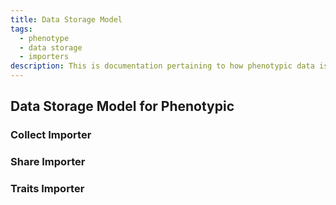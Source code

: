 ```yaml
---
title: Data Storage Model
tags:
  - phenotype
  - data storage
  - importers
description: This is documentation pertaining to how phenotypic data is stored in the Chado database.
---
```


## Data Storage Model for Phenotypic

### Collect Importer

### Share Importer

### Traits Importer

